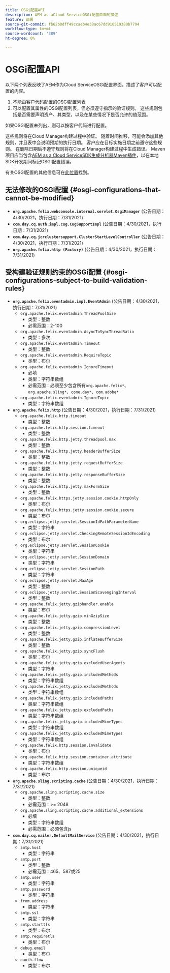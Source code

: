 ```yaml
---
title: OSGi配置API
description: AEM as aCloud ServiceOSGi配置曲面的描述
feature: 部署
source-git-commit: fb62b0dff49ccaeb4e38ac67dd910519380b7794
workflow-type: tm+mt
source-wordcount: '389'
ht-degree: 0%

---
```



# OSGi配置API

以下两个列表反映了AEM作为Cloud ServiceOSGi配置界面，描述了客户可以配置的内容。

1. 不能由客户代码配置的OSGi配置列表
1. 可以配置其属性的OSGi配置列表，但必须遵守指示的验证规则。 这些规则包括是否需要声明资产、其类型，以及在某些情况下是否允许的值范围。

如果OSGi配置未列出，则可以按客户代码进行配置。

这些规则将在Cloud Manager构建过程中验证。 随着时间推移，可能会添加其他规则，并且表中会说明预期的执行日期。 客户应在目标实施日期之前遵守这些规则。 在删除日期后不遵守规则将在Cloud Manager构建过程中生成错误。 Maven项目应当包含[AEM as a Cloud ServiceSDK生成分析器Maven插件](https://experienceleague.adobe.com/docs/experience-manager-core-components/using/developing/archetype/build-analyzer-maven-plugin.html)，以在本地SDK开发期间标记OSGI配置错误。

有关OSGI配置的其他信息可在[此位置](/help/implementing/deploying/configuring-osgi.md)找到。

## 无法修改的OSGi配置 {#osgi-configurations-that-cannot-be-modified}

* **`org.apache.felix.webconsole.internal.servlet.OsgiManager`** (公告日期：4/30/2021，执行日期：7/31/2021)
* **`com.day.cq.auth.impl.cug.CugSupportImpl`** (公告日期：4/30/2021，执行日期：7/31/2021)
* **`com.day.cq.jcrclustersupport.ClusterStartLevelController`** (公告日期：4/30/2021，执行日期：7/31/2021)
* **`org.apache.felix.http (Factory)`** (公告日期：4/30/2021，执行日期：7/31/2021)

## 受构建验证规则约束的OSGi配置 {#osgi-configurations-subject-to-build-validation-rules}

* **`org.apache.felix.eventadmin.impl.EventAdmin`** (公告日期：4/30/2021，执行日期：7/31/2021)
   * `org.apache.felix.eventadmin.ThreadPoolSize`
      * 类型：整数
      * 必需范围：2-100
   * `org.apache.felix.eventadmin.AsyncToSyncThreadRatio`
      * 类型：多次
   * `org.apache.felix.eventadmin.Timeout`
      * 类型：整数
   * `org.apache.felix.eventadmin.RequireTopic`
      * 类型：布尔
   * `org.apache.felix.eventadmin.IgnoreTimeout`
      * 必填
      * 类型：字符串数组
      * 必需范围：必须至少包含所有`org.apache.felix*`、`org.apache.sling*`、`come.day*`、`com.adobe*`
   * `org.apache.felix.eventadmin.IgnoreTopic`
      * 类型：字符串数组
* **`org.apache.felix.http`** (公告日期：4/30/2021，执行日期：7/31/2021)
   * `org.apache.felix.http.timeout`
      * 类型：整数
   * `org.apache.felix.http.session.timeout`
      * 类型：整数
   * `org.apache.felix.http.jetty.threadpool.max`
      * 类型：整数
   * `org.apache.felix.http.jetty.headerBufferSize`
      * 类型：整数
   * `org.apache.felix.http.jetty.requestBufferSize`
      * 类型：整数
   * `org.apache.felix.http.jetty.responseBufferSize`
      * 类型：整数
   * `org.apache.felix.http.jetty.maxFormSize`
      * 类型：整数
   * `org.apache.felix.https.jetty.session.cookie.httpOnly`
      * 类型：布尔
   * `org.apache.felix.https.jetty.session.cookie.secure`
      * 类型：布尔
   * `org.eclipse.jetty.servlet.SessionIdPathParameterName`
      * 类型：字符串
   * `org.eclipse.jetty.servlet.CheckingRemoteSessionIdEncoding`
      * 类型：布尔
   * `org.eclipse.jetty.servlet.SessionCookie`
      * 类型：字符串
   * `org.eclipse.jetty.servlet.SessionDomain`
      * 类型：字符串
   * `org.eclipse.jetty.servlet.SessionPath`
      * 类型：字符串
   * `org.eclipse.jetty.servlet.MaxAge`
      * 类型：整数
   * `org.eclipse.jetty.servlet.SessionScavengingInterval`
      * 类型：整数
   * `org.apache.felix.jetty.gziphandler.enable`
      * 类型：布尔
   * `org.apache.felix.jetty.gzip.minGzipSize`
      * 类型：整数
   * `org.apache.felix.jetty.gzip.compressionLevel`
      * 类型：整数
   * `org.apache.felix.jetty.gzip.inflateBufferSize`
      * 类型：整数
   * `org.apache.felix.jetty.gzip.syncFlush`
      * 类型：布尔
   * `org.apache.felix.jetty.gzip.excludedUserAgents`
      * 类型：字符串
   * `org.apache.felix.jetty.gzip.includedMethods`
      * 类型：字符串数组
   * `org.apache.felix.jetty.gzip.excludedMethods`
      * 类型：字符串数组
   * `org.apache.felix.jetty.gzip.includedPaths`
      * 类型：字符串数组
   * `org.apache.felix.jetty.gzip.excludedPaths`
      * 类型：字符串数组
   * `org.apache.felix.jetty.gzip.includedMimeTypes`
      * 类型：字符串数组
   * `org.apache.felix.jetty.gzip.excludedMimeTypes`
      * 类型：字符串数组
   * `org.apache.felix.http.session.invalidate`
      * 类型：布尔
   * `org.apache.felix.http.session.container.attribute`
      * 类型：字符串数组
   * `org.apache.felix.http.session.uniqueid`
      * 类型：布尔
* **`org.apache.sling.scripting.cache`** (公告日期：4/30/2021，执行日期：7/31/2021)
   * `org.apache.sling.scripting.cache.size`
      * 类型：整数
      * 必需范围：>= 2048
   * `org.apache.sling.scripting.cache.additional_extensions`
      * 必填
      * 类型：字符串数组
      * 必需范围：必须包含js
* **`com.day.cq.mailer.DefaultMailService`** (公告日期：4/30/2021，执行日期：7/31/2021)
   * `smtp.host`
      * 类型：字符串
   * `smtp.port`
      * 类型：整数
      * 必需范围：465、587或25
   * `smtp.user`
      * 类型：字符串
   * `smtp.password`
      * 类型：字符串
   * `from.address`
      * 类型：字符串
   * `smtp.ssl`
      * 类型：字符串
   * `smtp.starttls`
      * 类型：布尔
   * `smtp.requiretls`
      * 类型：布尔
   * `debug.email`
      * 类型：布尔
   * `oauth.flow`
      * 类型：布尔
